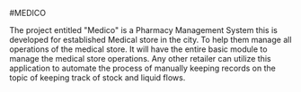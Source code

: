 
#MEDICO

The project entitled "Medico" is a Pharmacy Management System this is developed for established Medical store in the city. 
To help them manage all operations of the medical store. It will have the entire basic module to manage the medical store operations. 
Any other retailer can utilize this application to automate the process of manually keeping records on the topic of keeping track of stock and liquid flows.
